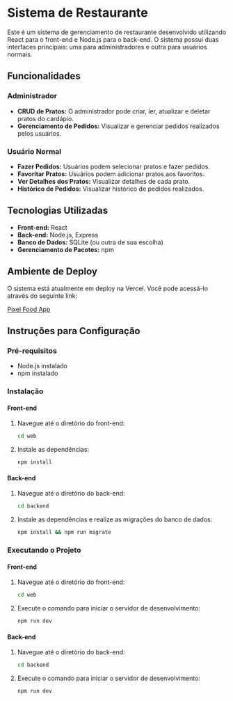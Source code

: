 # Sistema de Restaurante

Este é um sistema de gerenciamento de restaurante desenvolvido utilizando React para o front-end e Node.js para o back-end. O sistema possui duas interfaces principais: uma para administradores e outra para usuários normais.

## Funcionalidades

### Administrador

- **CRUD de Pratos:** O administrador pode criar, ler, atualizar e deletar pratos do cardápio.
- **Gerenciamento de Pedidos:** Visualizar e gerenciar pedidos realizados pelos usuários.

### Usuário Normal

- **Fazer Pedidos:** Usuários podem selecionar pratos e fazer pedidos.
- **Favoritar Pratos:** Usuários podem adicionar pratos aos favoritos.
- **Ver Detalhes dos Pratos:** Visualizar detalhes de cada prato.
- **Histórico de Pedidos:** Visualizar histórico de pedidos realizados.

## Tecnologias Utilizadas

- **Front-end:** React
- **Back-end:** Node.js, Express
- **Banco de Dados:** SQLite (ou outra de sua escolha)
- **Gerenciamento de Pacotes:** npm

## Ambiente de Deploy

O sistema está atualmente em deploy na Vercel. Você pode acessá-lo através do seguinte link:

[Pixel Food App](https://pixel-food-app.vercel.app/)

## Instruções para Configuração

### Pré-requisitos

- Node.js instalado
- npm instalado

### Instalação

#### Front-end

1. Navegue até o diretório do front-end:
   ```sh
   cd web
   ```
2. Instale as dependências:
   ```sh
   npm install
   ```

#### Back-end

1. Navegue até o diretório do back-end:
   ```sh
   cd backend
   ```
2. Instale as dependências e realize as migrações do banco de dados:
   ```sh
   npm install && npm run migrate
   ```

### Executando o Projeto

#### Front-end

1. Navegue até o diretório do front-end:
   ```sh
   cd web
   ```
2. Execute o comando para iniciar o servidor de desenvolvimento:
   ```sh
   npm run dev
   ```

#### Back-end

1. Navegue até o diretório do back-end:
   ```sh
   cd backend
   ```
2. Execute o comando para iniciar o servidor de desenvolvimento:
   ```sh
   npm run dev
   ```

